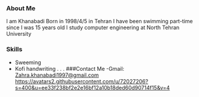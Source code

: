 ### About Me
I am Khanabadi
Born in 1998/4/5 in Tehran
I have been swimming part-time since I was 15 years old
I study computer engineering at North Tehran University 
### Skills
 + Sweeming
 + Kofi handwriting
.
.
.
###Contact Me
-Gmail: Zahra.khanabadi1997@gmail.com
https://avatars2.githubusercontent.com/u/72027206?s=400&u=ee33f238bf2e2e16bf12a10b18ded60d90714f15&v=4




